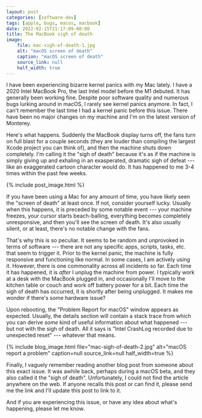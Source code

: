 ```yaml
---
layout: post
categories: [software-dev]
tags: [apple, bugs, macos, macbook]
date: 2022-02-15T21:17:09-08:00
title: The MacBook sigh of death
image:
    file: mac-sigh-of-death-1.jpg
    alt: "macOS screen of death"
    caption: "macOS screen of death"
    source_link: null
    half_width: true
---
```


I have been experiencing bizarre kernel panics with my Mac lately. I have a 2020 Intel MacBook Pro, the last Intel model before the M1 debuted. It has generally been working fine. Despite poor software quality and numerous bugs lurking around in macOS, I rarely see kernel panics anymore. In fact, I can't remember the last time I had a kernel panic before this issue. There have been no major changes on my machine and I'm on the latest version of Monterey.

<!--excerpt-->

Here's what happens. Suddenly the MacBook display turns off, the fans turn on full blast for a couple seconds (they are louder than compiling the largest Xcode project you can think of), and then the machine shuts down completely. I'm calling it the "sigh of death" because it's as if the machine is simply giving up and exhaling in an exasperated, dramatic sigh of defeat --- like an exaggerated cartoon character would do. It has happened to me 3-4 times within the past few weeks.

{% include post_image.html %}

If you have been using a Mac for any amount of time, you have likely seen the "screen of death" at least once. If not, consider yourself lucky. Usually when this happens, it is preceded by some notable event --- your machine freezes, your cursor starts beach-balling, everything becomes completely unresponsive, and then you'll see the screen of death. It's also usually silent, or at least, there's no notable change with the fans.

That's why this is so peculiar. It seems to be random and unprovoked in terms of software --- there are not any specific apps, scripts, tasks, etc. that seem to trigger it. Prior to the kernel panic, the machine is fully responsive and functioning like normal. In some cases, I am actively using it. However, there is one commonality across all incidents so far. Each time it has happened, it is _after_ I unplug the machine from power. I typically work at a desk with the MacBook plugged in, and occasionally I'll move to the kitchen table or couch and work off battery power for a bit. Each time the sigh of death has occurred, it is shortly after being unplugged. It makes me wonder if there's some hardware issue?

Upon rebooting, the "Problem Report for macOS" window appears as expected. Usually, the details section will contain a stack trace from which you can derive _some_ kind of useful information about what happened --- but not with the sigh of death. All it says is "Intel CrashLog recorded due to unexpected reset" --- whatever that means.

{% include blog_image.html
    file="mac-sigh-of-death-2.jpg"
    alt="macOS report a problem"
    caption=null
    source_link=null
    half_width=true
%}

Finally, I vaguely remember reading another blog post from someone about this exact issue. It was awhile back, perhaps during a macOS beta, and they also called it the "sigh of death". Unfortunately, I could not find the article anywhere on the web. If anyone recalls this post or can find it, please send me the link and I'll update this post to link to it.

And if you are experiencing this issue, or have any idea about what's happening, please let me know.

